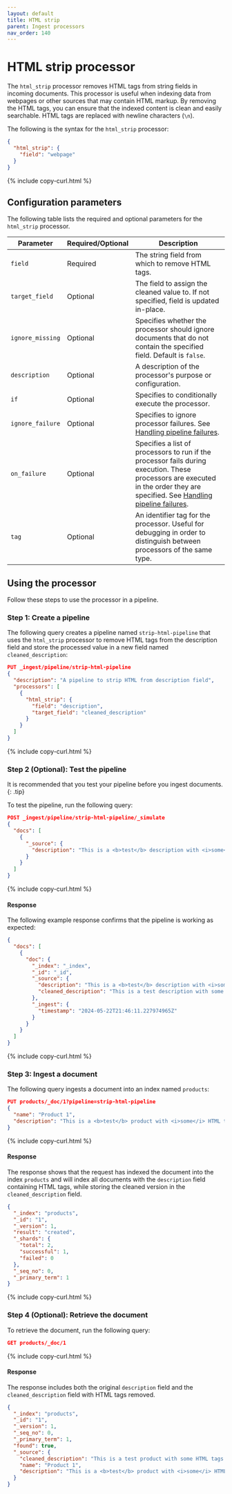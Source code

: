```yaml
---
layout: default
title: HTML strip
parent: Ingest processors
nav_order: 140
---
```


# HTML strip processor

The `html_strip` processor removes HTML tags from string fields in incoming documents. This processor is useful when indexing data from webpages or other sources that may contain HTML markup. By removing the HTML tags, you can ensure that the indexed content is clean and easily searchable. HTML tags are replaced with newline characters (`\n`).

The following is the syntax for the `html_strip` processor:

```json
{  
  "html_strip": {  
    "field": "webpage"  
  }  
}  
```
{% include copy-curl.html %}

## Configuration parameters

The following table lists the required and optional parameters for the `html_strip` processor.

Parameter | Required/Optional | Description |
|-----------|-----------|-----------|
`field` | Required | The string field from which to remove HTML tags.
`target_field` | Optional | The field to assign the cleaned value to. If not specified, field is updated in-place.
`ignore_missing` | Optional | Specifies whether the processor should ignore documents that do not contain the specified field. Default is `false`.
`description` | Optional | A description of the processor's purpose or configuration.
`if` | Optional | Specifies to conditionally execute the processor.
`ignore_failure` | Optional | Specifies to ignore processor failures. See [Handling pipeline failures]({{site.url}}{{site.baseurl}}/ingest-pipelines/pipeline-failures/).
`on_failure` | Optional | Specifies a list of processors to run if the processor fails during execution. These processors are executed in the order they are specified. See [Handling pipeline failures]({{site.url}}{{site.baseurl}}/ingest-pipelines/pipeline-failures/).
`tag` | Optional | An identifier tag for the processor. Useful for debugging in order to distinguish between processors of the same type.

## Using the processor

Follow these steps to use the processor in a pipeline.

### Step 1: Create a pipeline

The following query creates a pipeline named `strip-html-pipeline` that uses the `html_strip` processor to remove HTML tags from the description field and store the processed value in a new field named `cleaned_description`:

```json
PUT _ingest/pipeline/strip-html-pipeline
{
  "description": "A pipeline to strip HTML from description field",
  "processors": [
    {
      "html_strip": {
        "field": "description",
        "target_field": "cleaned_description"
      }
    }
  ]
}
```
{% include copy-curl.html %}

### Step 2 (Optional): Test the pipeline

It is recommended that you test your pipeline before you ingest documents.
{: .tip}

To test the pipeline, run the following query:

```json
POST _ingest/pipeline/strip-html-pipeline/_simulate
{
  "docs": [
    {
      "_source": {
        "description": "This is a <b>test</b> description with <i>some</i> HTML tags."
      }
    }
  ]
}
```
{% include copy-curl.html %}

#### Response

The following example response confirms that the pipeline is working as expected:

```json
{
  "docs": [
    {
      "doc": {
        "_index": "_index",
        "_id": "_id",
        "_source": {
          "description": "This is a <b>test</b> description with <i>some</i> HTML tags.",
          "cleaned_description": "This is a test description with some HTML tags."
        },
        "_ingest": {
          "timestamp": "2024-05-22T21:46:11.227974965Z"
        }
      }
    }
  ]
}
```
{% include copy-curl.html %}

### Step 3: Ingest a document 

The following query ingests a document into an index named `products`:

```json
PUT products/_doc/1?pipeline=strip-html-pipeline
{
  "name": "Product 1",
  "description": "This is a <b>test</b> product with <i>some</i> HTML tags."
}
```
{% include copy-curl.html %}

#### Response

The response shows that the request has indexed the document into the index `products` and will index all documents with the `description` field containing HTML tags, while storing the cleaned version in the `cleaned_description` field.

```json
{
  "_index": "products",
  "_id": "1",
  "_version": 1,
  "result": "created",
  "_shards": {
    "total": 2,
    "successful": 1,
    "failed": 0
  },
  "_seq_no": 0,
  "_primary_term": 1
}
```
{% include copy-curl.html %}

### Step 4 (Optional): Retrieve the document

To retrieve the document, run the following query:

```json
GET products/_doc/1
```
{% include copy-curl.html %}

#### Response

The response includes both the original `description` field and the `cleaned_description` field with HTML tags removed.

```json
{
  "_index": "products",
  "_id": "1",
  "_version": 1,
  "_seq_no": 0,
  "_primary_term": 1,
  "found": true,
  "_source": {
    "cleaned_description": "This is a test product with some HTML tags.",
    "name": "Product 1",
    "description": "This is a <b>test</b> product with <i>some</i> HTML tags."
  }
}
```